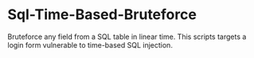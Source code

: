 # Sql-Time-Based-Bruteforce
Bruteforce any field from a SQL table in linear time. This scripts targets a login form vulnerable to time-based SQL injection.
